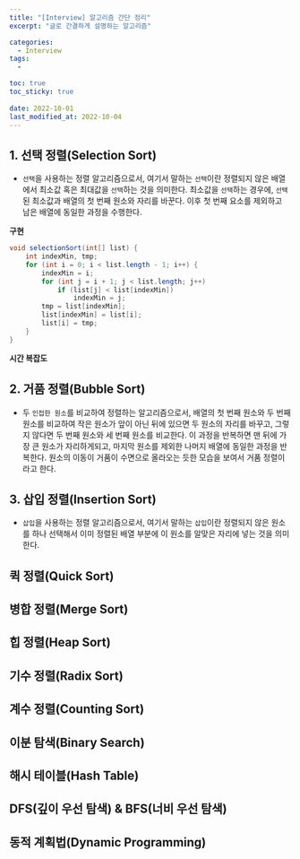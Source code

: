 ```yaml
---
title: "[Interview] 알고리즘 간단 정리"
excerpt: "글로 간결하게 설명하는 알고리즘"

categories:
  - Interview
tags:
  - 

toc: true
toc_sticky: true
 
date: 2022-10-01
last_modified_at: 2022-10-04
---
```

## **1. 선택 정렬(Selection Sort)**
- `선택`을 사용하는 정렬 알고리즘으로서, 여기서 말하는 `선택`이란 정렬되지 않은 배열에서 최소값 혹은 최대값을 `선택`하는 것을 의미한다. 최소값을 `선택`하는 경우에, `선택`된 최소값과 배열의 첫 번째 원소와 자리를 바꾼다. 이후 첫 번째 요소를 제외하고 남은 배열에 동일한 과정을 수행한다.

**구현**
```java
void selectionSort(int[] list) {
    int indexMin, tmp;
    for (int i = 0; i < list.length - 1; i++) {
        indexMin = i;
        for (int j = i + 1; j < list.length; j++)
            if (list[j] < list[indexMin])
                indexMin = j;
        tmp = list[indexMin];
        list[indexMin] = list[i];
        list[i] = tmp;
    }
}
```
**시간 복잡도**




























## **2. 거품 정렬(Bubble Sort)**
- 두 `인접한 원소`를 비교하여 정렬하는 알고리즘으로서, 배열의 첫 번째 원소와 두 번째 원소를 비교하여 작은 원소가 앞이 아닌 뒤에 있으면 두 원소의 자리를 바꾸고, 그렇지 않다면 두 번째 원소와 세 번째 원소를 비교한다. 이 과정을 반복하면 맨 뒤에 가장 큰 원소가 자리하게되고, 마지막 원소를 제외한 나머지 배열에 동일한 과정을 반복한다. 원소의 이동이 거품이 수면으로 올라오는 듯한 모습을 보여서 거품 정렬이라고 한다.

## **3. 삽입 정렬(Insertion Sort)**
- `삽입`을 사용하는 정렬 알고리즘으로서, 여기서 말하는 `삽입`이란 정렬되지 않은 원소를 하나 선택해서 이미 정렬된 배열 부분에 이 원소를 알맞은 자리에 넣는 것을 의미한다.

## **퀵 정렬(Quick Sort)**
## **병합 정렬(Merge Sort)**
## **힙 정렬(Heap Sort)**
## **기수 정렬(Radix Sort)**
## **계수 정렬(Counting Sort)**
## **이분 탐색(Binary Search)**
## **해시 테이블(Hash Table)**
## **DFS(깊이 우선 탐색) & BFS(너비 우선 탐색)**
## **동적 계획법(Dynamic Programming)**